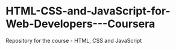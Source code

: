 # HTML-CSS-and-JavaScript-for-Web-Developers---Coursera
Repository for the course - HTML, CSS and JavaScript
